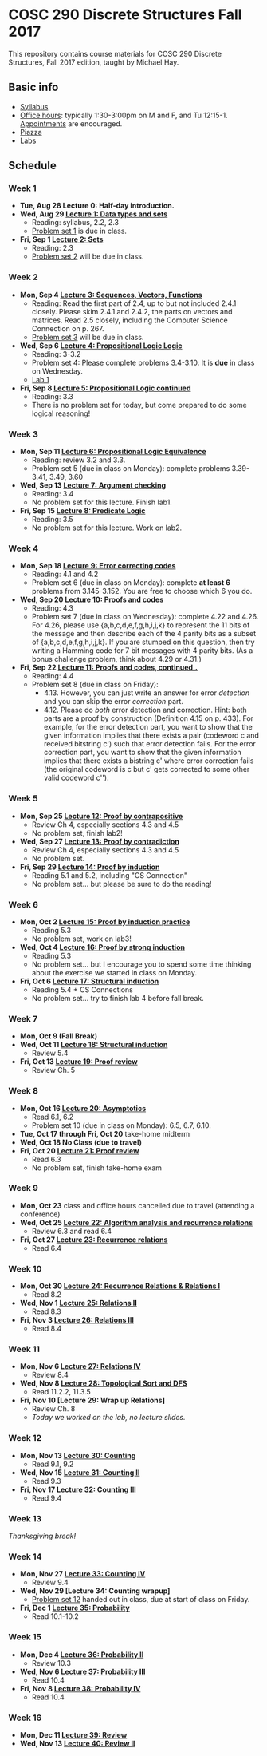 # COSC 290 Discrete Structures Fall 2017

This repository contains course materials for COSC 290 Discrete Structures, Fall 2017 edition, taught by Michael Hay.

## Basic info

- [Syllabus](syllabus.pdf)
- [Office hours](https://goo.gl/6STXDi): typically 1:30-3:00pm on M and F, and Tu 12:15-1. [Appointments](https://goo.gl/6STXDi) are encouraged.
- [Piazza](https://piazza.com/class/j6wy4c4b6j73om)
- [Labs](https://github.com/colgate-cosc290/cosc290-fall2017/tree/master/labs/)

## Schedule

### Week 1

- **Tue, Aug 28 Lecture 0:  Half-day introduction.**
- **Wed, Aug 29 [Lecture 1:  Data types and sets](lecture/lecture1basics.pdf)**
    + Reading: syllabus, 2.2, 2.3
    + [Problem set 1](problemsets/ps1.pdf) is due in class.
- **Fri, Sep 1 [Lecture 2: Sets](lecture/lecture2sets.pdf)**
    + Reading: 2.3
    + [Problem set 2](problemsets/ps2.pdf) will be due in class.

### Week 2

- **Mon, Sep 4 [Lecture 3: Sequences, Vectors, Functions](lecture/lecture3functions.pdf)**
    + Reading: Read the first part of 2.4, up to but not included 2.4.1 closely.  Please skim 2.4.1 and 2.4.2, the parts on vectors and matrices.  Read 2.5 closely, including the Computer Science Connection on p. 267.
    + [Problem set 3](problemsets/ps3.pdf) will be due in class.
- **Wed, Sep 6 [Lecture 4: Propositional Logic Logic](lecture/lecture4propositional_logic.pdf)**
    + Reading: 3-3.2
    + Problem set 4: Please complete problems 3.4-3.10. It is **due** in class on Wednesday.
    + [Lab 1](labs/lab1/README.md)
- **Fri, Sep 8 [Lecture 5: Propositional Logic continued](lecture/lecture5propositional_logic.pdf)**
    + Reading: 3.3
    + There is no problem set for today, but come prepared to do some logical reasoning!

### Week 3

- **Mon, Sep 11 [Lecture 6: Propositional Logic Equivalence](lecture/lecture6equivalences.pdf)**
    + Reading: review 3.2 and 3.3.
    + Problem set 5 (due in class on Monday): complete problems 3.39-3.41, 3.49, 3.60
- **Wed, Sep 13 [Lecture 7: Argument checking](lecture/lecture7arguments.pdf)**
    + Reading: 3.4
    + No problem set for this lecture.  Finish lab1.
- **Fri, Sep 15 [Lecture 8: Predicate Logic](lecture/lecture8predicate_logic.pdf)**
    + Reading: 3.5
    + No problem set for this lecture.  Work on lab2.

### Week 4

- **Mon, Sep 18 [Lecture 9: Error correcting codes](lecture/lecture9error_correcting_codes.pdf)**
    + Reading: 4.1 and 4.2
    + Problem set 6 (due in class on Monday): complete **at least 6** problems from 3.145-3.152.  You are free to choose which 6 you do.
- **Wed, Sep 20 [Lecture 10: Proofs and codes](lecture/lecture10proofs_and_codes.pdf)**
    + Reading: 4.3
    + Problem set 7 (due in class on Wednesday): complete 4.22 and 4.26.  For 4.26, please use {a,b,c,d,e,f,g,h,i,j,k} to represent the 11 bits of the message and then describe each of the 4 parity bits as a subset of {a,b,c,d,e,f,g,h,i,j,k}.  If you are stumped on this question, then try writing a Hamming code for 7 bit messages with 4 parity bits.  (As a bonus challenge problem, think about 4.29 or 4.31.)
- **Fri, Sep 22 [Lecture 11: Proofs and codes, continued..](lecture/lecture11.pdf)**
    + Reading: 4.4
    + Problem set 8 (due in class on Friday):
      * 4.13.  However, you can just write an answer for error *detection* and you can skip the error *correction* part.
      * 4.12.  Please do *both* error detection and correction.  Hint: both parts are a proof by construction (Definition 4.15 on p. 433).  For example, for the error detection part, you want to show that the given information implies that there exists a pair (codeword c and received bitstring c') such that error detection fails.  For the error correction part, you want to show that the given information implies that there exists a bistring c' where error correction fails (the original codeword is c but c' gets corrected to some other valid codeword c'').

### Week 5

- **Mon, Sep 25 [Lecture 12: Proof by contrapositive](lecture/lecture12proof_by_contrapositive.pdf)**
  + Review Ch 4, especially sections 4.3 and 4.5
  + No problem set, finish lab2!
- **Wed, Sep 27 [Lecture 13: Proof by contradiction](lecture/lecture13proof_by_contradiction.pdf)**
  + Review Ch 4, especially sections 4.3 and 4.5
  + No problem set.
- **Fri, Sep 29 [Lecture 14: Proof by induction](lecture/lecture14proof_by_induction.pdf)**
  + Reading 5.1 and 5.2, including "CS Connection"
  + No problem set...  but please be sure to do the reading!

### Week 6

- **Mon, Oct 2 [Lecture 15: Proof by induction practice](lecture/lecture15exercise.pdf)**
  + Reading 5.3
  + No problem set, work on lab3!
- **Wed, Oct 4 [Lecture 16: Proof by strong induction](lecture/lecture16strong_induction.pdf)**
  + Reading 5.3
  + No problem set...  but I encourage you to spend some time thinking about the exercise we started in class on Monday.
- **Fri, Oct 6 [Lecture 17: Structural induction](lecture/lecture17structural_induction.pdf)**
    + Reading 5.4 + CS Connections
    + No problem set...  try to finish lab 4 before fall break.

### Week 7

- **Mon, Oct 9 (Fall Break)**
- **Wed, Oct 11 [Lecture 18: Structural induction](lecture/lecture18structural_induction2.pdf)**
  + Review 5.4
- **Fri, Oct 13 [Lecture 19: Proof review](lecture/lecture19proof_wrapup.pdf)**
    + Review Ch. 5

### Week 8

- **Mon, Oct 16 [Lecture 20: Asymptotics](lecture/lecture20asymptotics.pdf)**
  + Read 6.1, 6.2
  + Problem set 10 (due in class on Monday): 6.5, 6.7, 6.10.
- **Tue, Oct 17 through Fri, Oct 20** take-home midterm
- **Wed, Oct 18 No Class (due to travel)**
- **Fri, Oct 20 [Lecture 21: Proof review](lecture/lecture21proof_review.pdf)**
    + Read 6.3
    + No problem set, finish take-home exam

### Week 9

- **Mon, Oct 23** class and office hours cancelled due to travel (attending a conference)
- **Wed, Oct 25 [Lecture 22: Algorithm analysis and recurrence relations](lecture/lecture22algorithm_analysis.pdf)**
    + Review 6.3 and read 6.4
- **Fri, Oct 27 [Lecture 23: Recurrence relations](lecture/lecture23recurrence_relations.pdf)**
  + Read 6.4

### Week 10

- **Mon, Oct 30 [Lecture 24: Recurrence Relations & Relations I](lecture/lecture24relations.pdf)**
  + Read 8.2
- **Wed, Nov 1 [Lecture 25: Relations II](lecture/lecture25relation_properties.pdf)**
  + Read 8.3
- **Fri, Nov 3 [Lecture 26: Relations III](lecture/lecture26relation_properties2.pdf)**
  + Read 8.4

### Week 11

- **Mon, Nov 6 [Lecture 27: Relations IV](lecture/lecture27relation_properties3.pdf)**
  + Review 8.4
- **Wed, Nov 8 [Lecture 28: Topological Sort and DFS](lecture/lecture28relations.pdf)**
  + Read 11.2.2, 11.3.5
- **Fri, Nov 10 [Lecture 29: Wrap up Relations]**
  + Review Ch. 8
  + *Today we worked on the lab, no lecture slides.*


### Week 12

- **Mon, Nov 13 [Lecture 30: Counting](lecture/lecture30counting.pdf)**
  + Read 9.1, 9.2
- **Wed, Nov 15 [Lecture 31: Counting II](lecture/lecture31counting2.pdf)**
  + Read 9.3
- **Fri, Nov 17 [Lecture 32: Counting III](lecture/lecture32counting3.pdf)**
  + Read 9.4

### Week 13

*Thanksgiving break!*

### Week 14

- **Mon, Nov 27 [Lecture 33: Counting IV](lecture/lecture33counting4.pdf)**
  + Review 9.4
- **Wed, Nov 29 [Lecture 34: Counting wrapup]**
  + [Problem set 12](lecture/lecture34exercise.pdf) handed out in class, due at start of class on Friday.
- **Fri, Dec 1 [Lecture 35: Probability](lecture/lecture35probability.pdf)**
  + Read 10.1-10.2

### Week 15

- **Mon, Dec 4 [Lecture 36: Probability II](lecture/lecture36probability.pdf)**
  + Review 10.3
- **Wed, Nov 6 [Lecture 37: Probability III](lecture/lecture37probability.pdf)**
  + Read 10.4
- **Fri, Nov 8 [Lecture 38: Probability IV](lecture/XXX)**
  + Read 10.4

### Week 16

- **Mon, Dec 11 [Lecture 39: Review](lecture/XXX)**
- **Wed, Nov 13 [Lecture 40: Review II](lecture/XXX)**
